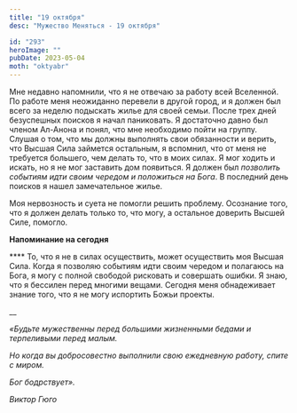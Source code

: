 ```yaml
---
title: "19 октября"
desc: "Мужество Меняться - 19 октября"

id: "293"
heroImage: ""
pubDate: 2023-05-04
moth: "oktyabr"
---
```


Мне недавно напомнили, что я не отвечаю за работу всей Вселенной. По работе
меня неожиданно перевели в другой город, и я должен был всего за неделю
подыскать жилье для своей семьи. После трех дней безуспешных поисков я начал
паниковать. Я достаточно давно был членом Ал-Анона и понял, что мне необходимо
пойти на группу. Слушая о том, что мы должны выполнять свои обязанности и
верить, что Высшая Сила займется остальным, я вспомнил, что от меня не
требуется большего, чем делать то, что в моих силах. Я мог ходить и искать, но
я не мог заставить дом появиться. Я должен был _позволить событиям идти своим
чередом и положиться на Бога_. В последний день поисков я нашел замечательное
жилье.

Моя нервозность и суета не помогли решить проблему. Осознание того, что я
должен делать только то, что могу, а остальное доверить Высшей Силе, помогло.

**Напоминание на сегодня**

\*\*\*\* То, что я не в силах осуществить, может осуществить моя Высшая Сила.
Когда я позволяю событиям идти своим чередом и полагаюсь на Бога, я могу с
полной свободой рисковать и совершать ошибки. Я знаю, что я бессилен перед
многими вещами. Сегодня меня обнадеживает знание того, что я не могу испортить
Божьи проекты.

\_\_

_«Будьте мужественны перед большими жизненными бедами и терпеливыми перед
малым._

_Но когда вы добросовестно выполнили свою ежедневную работу, спите с миром._

_Бог бодрствует»._

_Виктор Гюго_

